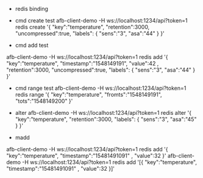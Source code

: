 * redis binding

* cmd create test
afb-client-demo -H ws://localhost:1234/api?token=1 redis create '{ "key":"temperature", "retention":3000, "uncompressed":true, "labels": { "sens":"3", "asa":"44" } }'

* cmd add test

afb-client-demo -H ws://localhost:1234/api?token=1 redis add '{ "key":"temperature", "timestamp":"1548149191", "value":42 , "retention":3000, "uncompressed":true, "labels": { "sens":"3", "asa":"44" } }'

* cmd range test
afb-client-demo -H ws://localhost:1234/api?token=1 redis range '{ "key":"temperature", "fromts":"1548149191", "tots":"1548149200" }'

* alter
afb-client-demo -H ws://localhost:1234/api?token=1 redis alter '{ "key":"temperature", "retention":3000,  "labels": { "sens":"3", "asa":"45" } }'

* madd

afb-client-demo -H ws://localhost:1234/api?token=1 redis add '{ "key":"temperature", "timestamp":"15481491091" , "value":32 }'
afb-client-demo -H ws://localhost:1234/api?token=1 redis add '[{ "key":"temperature", "timestamp":"15481491091" , "value":32 }]'


